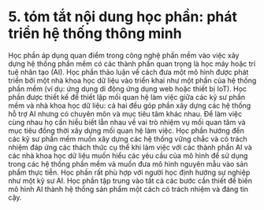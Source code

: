 # 5. tóm tắt nội dung học phần: phát triển hệ thống thông minh
Học phần áp dụng quan điểm trong công nghệ phần mềm vào việc xây dựng hệ thống phần mềm có các thành phần quan trọng là học máy hoặc trí tuệ nhân tạo (AI). Học phần thảo luận về cách đưa một mô hình được phát triển bởi một nhà khoa học dữ liệu vào triển khai như một phần của hệ thống phần mềm (ví dụ: ứng dụng di động ứng dụng web hoặc thiết bị IoT). Học phần được thiết kế để thiết lập mối quan hệ làm việc giữa các kỹ sư phần mềm và nhà khoa học dữ liệu: cả hai đều góp phần xây dựng các hệ thống hỗ trợ AI nhưng có chuyên môn và mục tiêu tâm khác nhau. Để làm việc cùng nhau họ cần hiểu biết lẫn nhau về vai trò nhiệm vụ mối quan tâm và mục tiêu đồng thời xây dựng mối quan hệ làm việc. Học phần hướng đến các kỹ sư phần mềm muốn xây dựng các hệ thống vững chắc và có trách nhiệm đáp ứng các thách thức cụ thể khi làm việc với các thành phần AI và các nhà khoa học dữ liệu muốn hiểu các yêu cầu của mô hình để sử dụng trong các hệ thống phần mềm và muốn đưa mô hình nguyên mẫu vào sản phẩm thực tiễn. Học phần rất phù hợp với người học định hướng sự nghiệp như một kỹ sư AI. Học phần tập trung vào tất cả các bước cần thiết để biến mô hình AI thành hệ thống sản phẩm một cách có trách nhiệm và đáng tin cậy.
